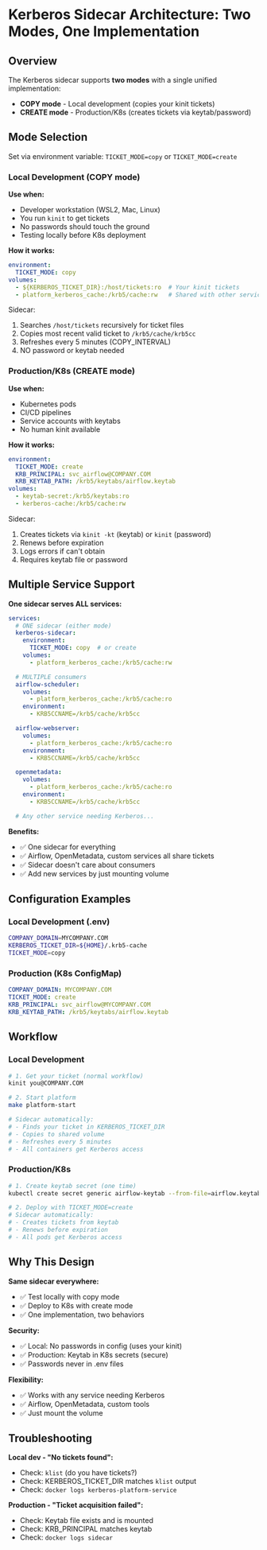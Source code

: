 # Kerberos Sidecar Architecture: Two Modes, One Implementation

## Overview

The Kerberos sidecar supports **two modes** with a single unified implementation:
- **COPY mode** - Local development (copies your kinit tickets)
- **CREATE mode** - Production/K8s (creates tickets via keytab/password)

## Mode Selection

Set via environment variable: `TICKET_MODE=copy` or `TICKET_MODE=create`

### Local Development (COPY mode)

**Use when:**
- Developer workstation (WSL2, Mac, Linux)
- You run `kinit` to get tickets
- No passwords should touch the ground
- Testing locally before K8s deployment

**How it works:**
```yaml
environment:
  TICKET_MODE: copy
volumes:
  - ${KERBEROS_TICKET_DIR}:/host/tickets:ro  # Your kinit tickets
  - platform_kerberos_cache:/krb5/cache:rw   # Shared with other services
```

Sidecar:
1. Searches `/host/tickets` recursively for ticket files
2. Copies most recent valid ticket to `/krb5/cache/krb5cc`
3. Refreshes every 5 minutes (COPY_INTERVAL)
4. NO password or keytab needed

### Production/K8s (CREATE mode)

**Use when:**
- Kubernetes pods
- CI/CD pipelines
- Service accounts with keytabs
- No human kinit available

**How it works:**
```yaml
environment:
  TICKET_MODE: create
  KRB_PRINCIPAL: svc_airflow@COMPANY.COM
  KRB_KEYTAB_PATH: /krb5/keytabs/airflow.keytab
volumes:
  - keytab-secret:/krb5/keytabs:ro
  - kerberos-cache:/krb5/cache:rw
```

Sidecar:
1. Creates tickets via `kinit -kt` (keytab) or `kinit` (password)
2. Renews before expiration
3. Logs errors if can't obtain
4. Requires keytab file or password

## Multiple Service Support

**One sidecar serves ALL services:**

```yaml
services:
  # ONE sidecar (either mode)
  kerberos-sidecar:
    environment:
      TICKET_MODE: copy  # or create
    volumes:
      - platform_kerberos_cache:/krb5/cache:rw

  # MULTIPLE consumers
  airflow-scheduler:
    volumes:
      - platform_kerberos_cache:/krb5/cache:ro
    environment:
      - KRB5CCNAME=/krb5/cache/krb5cc

  airflow-webserver:
    volumes:
      - platform_kerberos_cache:/krb5/cache:ro
    environment:
      - KRB5CCNAME=/krb5/cache/krb5cc

  openmetadata:
    volumes:
      - platform_kerberos_cache:/krb5/cache:ro
    environment:
      - KRB5CCNAME=/krb5/cache/krb5cc

  # Any other service needing Kerberos...
```

**Benefits:**
- ✅ One sidecar for everything
- ✅ Airflow, OpenMetadata, custom services all share tickets
- ✅ Sidecar doesn't care about consumers
- ✅ Add new services by just mounting volume

## Configuration Examples

### Local Development (.env)
```bash
COMPANY_DOMAIN=MYCOMPANY.COM
KERBEROS_TICKET_DIR=${HOME}/.krb5-cache
TICKET_MODE=copy
```

### Production (K8s ConfigMap)
```yaml
COMPANY_DOMAIN: MYCOMPANY.COM
TICKET_MODE: create
KRB_PRINCIPAL: svc_airflow@MYCOMPANY.COM
KRB_KEYTAB_PATH: /krb5/keytabs/airflow.keytab
```

## Workflow

### Local Development
```bash
# 1. Get your ticket (normal workflow)
kinit you@COMPANY.COM

# 2. Start platform
make platform-start

# Sidecar automatically:
# - Finds your ticket in KERBEROS_TICKET_DIR
# - Copies to shared volume
# - Refreshes every 5 minutes
# - All containers get Kerberos access
```

### Production/K8s
```bash
# 1. Create keytab secret (one time)
kubectl create secret generic airflow-keytab --from-file=airflow.keytab

# 2. Deploy with TICKET_MODE=create
# Sidecar automatically:
# - Creates tickets from keytab
# - Renews before expiration
# - All pods get Kerberos access
```

## Why This Design

**Same sidecar everywhere:**
- ✅ Test locally with copy mode
- ✅ Deploy to K8s with create mode
- ✅ One implementation, two behaviors

**Security:**
- ✅ Local: No passwords in config (uses your kinit)
- ✅ Production: Keytab in K8s secrets (secure)
- ✅ Passwords never in .env files

**Flexibility:**
- ✅ Works with any service needing Kerberos
- ✅ Airflow, OpenMetadata, custom tools
- ✅ Just mount the volume

## Troubleshooting

**Local dev - "No tickets found":**
- Check: `klist` (do you have tickets?)
- Check: KERBEROS_TICKET_DIR matches `klist` output
- Check: `docker logs kerberos-platform-service`

**Production - "Ticket acquisition failed":**
- Check: Keytab file exists and is mounted
- Check: KRB_PRINCIPAL matches keytab
- Check: `docker logs sidecar`
